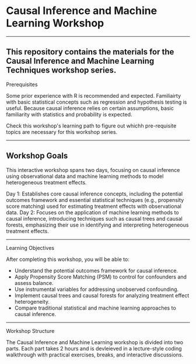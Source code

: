 # Causal Inference and Machine Learning Workshop
---

This repository contains the materials for the Causal Inference and Machine Learning Techniques workshop series.
---

Prerequisites 

Some prior experience with R is recommended and expected. Familiairty with basic statistical concepts such as regression and hypothesis testing is useful. Because causal inference relies on certain assumptions, basic familiarity with statistics and probability is expected. 

Check this workshop's learning path to figure out whichh pre-requisite topics are necessary for this workshop series. 

---
Workshop Goals 
--- 

This interactive workshop spans two days, focusing on causal inference using observational data and machine learning methods to model heterogeneous treatment effects.

Day 1: Establishes core causal inference concepts, including the potential outcomes framework and essential statistical techniques (e.g., propensity score matching) used for estimating treatment effects with observational data.
Day 2: Focuses on the application of machine learning methods to causal inference, introducing techniques such as causal trees and causal forests, emphasizing their use in identifying and interpreting heterogeneous treatment effects.

--- 
Learning Objectives 

After completing this workshop, you will be able to: 
- Understand the potential outcomes framework for causal inference.
- Apply Propensity Score Matching (PSM) to control for confounders and assess balance.
- Use instrumental variables for addressing unobserved confounding.
- Implement causal trees and causal forests for analyzing treatment effect heterogeneity.
- Compare traditional statistical and machine learning approaches to causal inference.
---
Workshop Structure 

The Causal Inference and Machine Learning workshop is divided into two parts. Each part takes 2 hours and is devleieved in a lecture-style coding walkthrough with practical exercises, breaks, and interactive discussions. 

